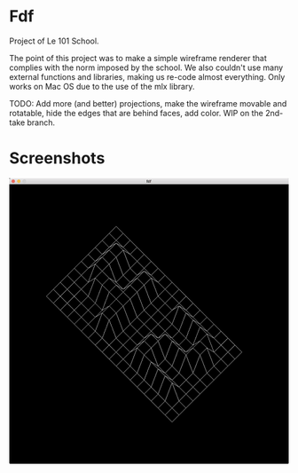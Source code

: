 # Fdf

Project of Le 101 School.

The point of this project was to make a simple wireframe renderer that complies with the norm imposed by the school. We also couldn't use many external functions and libraries, making us re-code almost everything.
Only works on Mac OS due to the use of the mlx library.

TODO: Add more (and better) projections, make the wireframe movable and rotatable, hide the edges that are behind faces, add color.
WIP on the 2nd-take branch.


# Screenshots

![alt text](screenshots/42.png "Picture of the test map 42.fdf")
